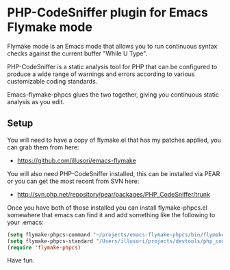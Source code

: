 PHP-CodeSniffer plugin for Emacs Flymake mode
=============================================

Flymake mode is an Emacs mode that allows you to run continuous
syntax checks against the current buffer "While U Type".

PHP-CodeSniffer is a static analysis tool for PHP that can be
configured to produce a wide range of warnings and errors
according to various customizable coding standards.

Emacs-flymake-phpcs glues the two together, giving you continuous
static analysis as you edit.

Setup
-----

You will need to have a copy of flymake.el that has my patches
applied, you can grab them from here:

 *  https://github.com/illusori/emacs-flymake

You will also need PHP-CodeSniffer installed, this can be installed
via PEAR or you can get the most recent from SVN here:

 * http://svn.php.net/repository/pear/packages/PHP_CodeSniffer/trunk

Once you have both of those installed you can install
flymake-phpcs.el somewhere that emacs can find it and add
something like the following to your .emacs:

```lisp
(setq flymake-phpcs-command "~/projects/emacs-flymake-phpcs/bin/flymake_phpcs")
(setq flymake-phpcs-standard "/Users/illusori/projects/devtools/php_codesniffer/MyCompanyStandard")
(require 'flymake-phpcs)
```

Have fun.
